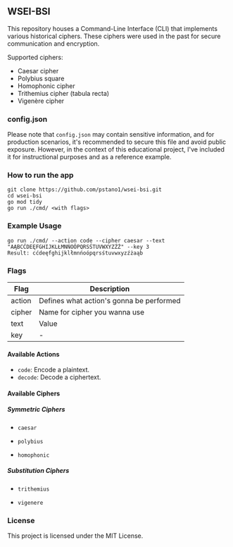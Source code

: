 ## WSEI-BSI

This repository houses a Command-Line Interface (CLI) that implements various historical ciphers. These ciphers were used in the past for secure communication and encryption.

Supported ciphers:
- Caesar cipher
- Polybius square
- Homophonic cipher
- Trithemius cipher (tabula recta)
- Vigenère cipher

### config.json

Please note that `config.json` may contain sensitive information, and for production scenarios, it's recommended to secure this file and avoid public exposure. However, in the context of this educational project, I've included it for instructional purposes and as a reference example.

### How to run the app

```console
git clone https://github.com/pstano1/wsei-bsi.git
cd wsei-bsi
go mod tidy
go run ./cmd/ <with flags>
```

### Example Usage 

```console
go run ./cmd/ --action code --cipher caesar --text "AĄBCĆDEĘFGHIJKLŁMNŃOÓPQRSŚTUVWXYZŹŻ" --key 3
Result: cćdeęfghijklłmnńoópqrsśtuvwxyzźżaąb
```

### Flags

| Flag | Description |
|----------|---------|
| action | Defines what action's gonna be performed |
| cipher | Name for cipher you wanna use |
| text | Value |
| key | - |


#### Available Actions

- `code`: Encode a plaintext.
- `decode`: Decode a ciphertext.

#### Available Ciphers

##### Symmetric Ciphers

- `caesar`

- `polybius`

- `homophonic`

##### Substitution Ciphers

- `trithemius`

- `vigenere`

### License

This project is licensed under the MIT License.
